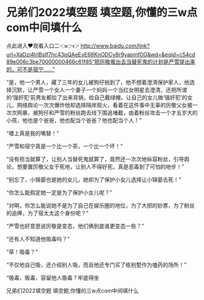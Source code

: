 # 兄弟们2022填空题 填空题,你懂的三w点com中间填什么

点此进入♥观看入口二👈👉👉 http://www.baidu.com/link?url=XaDzi4lrlBsIf7hc43pQAeEvE68KnODCy8r9yapmf0G&wd=&eqid=c54cd89e006c3be70000000466c61f85“把厉敬推出去当替死鬼的计划是严雪提出来的，可不是宿宁……”

“是，他一个男人，藏了三年的女儿被狗仔拍到了，他不想着澄清保护家人，他选择沉默，让严雪一个女人一个妻子一个妈妈一个当红女明星去澄清，还把所谓的‘强奸犯’前男友都拉了出来背锅，给自己戴绿帽，让自己的女儿做‘强奸犯’的女儿，网络舆论一次次爆炸他却选择隔岸观火，看着在这件事中无辜的厉敬父女被一次次网暴，被狗仔和严雪的粉丝跑去线下围追堵截，由着粉丝攻击一个才五岁大的小孩，他也是个爸爸，他也配当个爸爸？他也配当个人！”

“楼上真是我的嘴替！”

“严雪和宿宁真是一个比一个茶，一个比一个坏！”

“没有担当就算了，让别人当替死鬼就算了，竟然还一次次地纵容粉丝，引导舆论，想要置厉敬父女于死地，让别人不得好死，真是恶毒到了可怕的地步！”

“别忘了，小锦晏也是她的女儿，她却为了保护小女儿选择让小锦晏去死！”

“你怎么能假定她一定是为了保护小女儿呢？”

“对啊，你怎么能说她不是为了自己在娱乐圈的地位，为了大把的钞票，为了粉丝的追捧，为了宿太太这个身份呢？”

“严雪也好意思说厉敬是变态，他们俩到底谁更变态一些？”

“还有人不知道他吸毒吗？”

“草！吸毒？”

“不仅他自己吸，还介绍别人吸，而且他还专门买了栋别墅作为嗑药的场所！”

“吸毒，贩毒，容留他人吸毒？牢底得坐

兄弟们2022填空题 填空题,你懂的三w点com中间填什么
